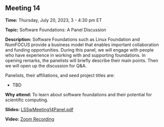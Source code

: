 ## Meeting 14

**Time:** Thursday, July 20, 2023, 3 - 4:30 pm ET

**Topic:** Software Foundations: A Panel Discussion

**Description:** Software Foundations such as Linux Foundation and NumFOCUS provide a business model that enables important collaboration and funding opportunities.  During this panel, we will engage with people who have experience in working with and supporting foundations. In opening remarks, the panelists will briefly describe their main points. Then we will open up the discussion for Q&A.


Panelists, their affiliations, and seed project titles are:

- TBD

**Why attend:** To learn about software foundations and their potential for scientific computing.

**Slides:** [LSSwMeeting14Panel.pdf](../files/LSSwMeeting14Panel.pdf)

**Video:** [Zoom Recording]()
